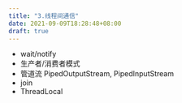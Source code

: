 ```yaml
---
title: "3.线程间通信"
date: 2021-09-09T18:28:48+08:00
draft: true
---
```


- wait/notify 
- 生产者/消费者模式
- 管道流 PipedOutputStream, PipedInputStream
- join
- ThreadLocal
